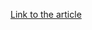 [Link to the article](https://www.mcafee.com/blogs/other-blogs/mcafee-labs/phishing-campaigns-featuring-ursnif-trojan/)
